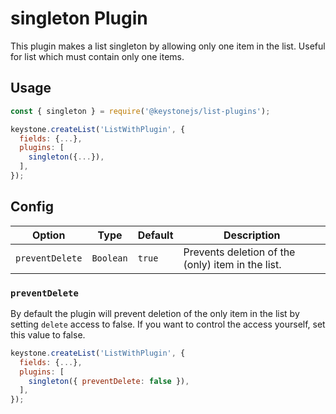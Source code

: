 <!--[meta]
section: list-plugins
title: singletoon
[meta]-->

# singleton Plugin

This plugin makes a list singleton by allowing only one item in the list. Useful for list which must contain only one items.

## Usage

```js
const { singleton } = require('@keystonejs/list-plugins');

keystone.createList('ListWithPlugin', {
  fields: {...},
  plugins: [
    singleton({...}),
  ],
});
```

## Config

| Option          | Type      | Default | Description                                       |
| --------------- | --------- | ------- | ------------------------------------------------- |
| `preventDelete` | `Boolean` | `true`  | Prevents deletion of the (only) item in the list. |

### `preventDelete`

By default the plugin will prevent deletion of the only item in the list by setting `delete` access to false. If you want to control the access yourself, set this value to false.

```javascript allowCopy=false showLanguage=false
keystone.createList('ListWithPlugin', {
  fields: {...},
  plugins: [
    singleton({ preventDelete: false }),
  ],
});
```
